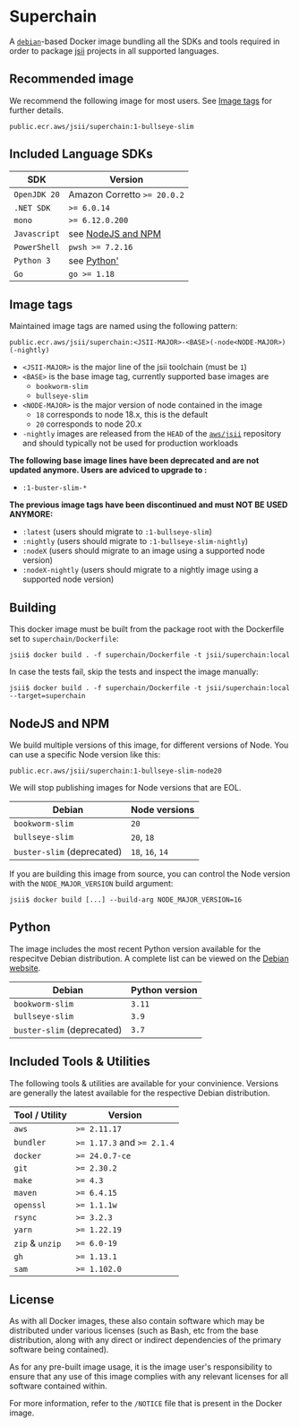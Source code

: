 # Superchain

A [`debian`][debian]-based Docker image bundling all the SDKs and tools
required in order to package [jsii] projects in all supported languages.

[debian]: https://gallery.ecr.aws/debian/debian
[jsii]: https://github.com/aws/jsii

## Recommended image

We recommend the following image for most users.
See [Image tags](#image-tags) for further details.

```
public.ecr.aws/jsii/superchain:1-bullseye-slim
```

## Included Language SDKs

| SDK          | Version                                  |
| ------------ | ---------------------------------------- |
| `OpenJDK 20` | Amazon Corretto `>= 20.0.2`              |
| `.NET SDK`   | `>= 6.0.14`                              |
| `mono`       | `>= 6.12.0.200`                          |
| `Javascript` | see [NodeJS and NPM](#nodejs-and-npm)    |
| `PowerShell` | `pwsh >= 7.2.16`                         |
| `Python 3`   | see [Python'](#python)                   |
| `Go`         | `go >= 1.18`                             |

## Image tags

Maintained image tags are named using the following pattern:

```
public.ecr.aws/jsii/superchain:<JSII-MAJOR>-<BASE>(-node<NODE-MAJOR>)(-nightly)
```

- `<JSII-MAJOR>` is the major line of the jsii toolchain (must be `1`)
- `<BASE>` is the base image tag, currently supported base images are
  - `bookworm-slim`
  - `bullseye-slim`
- `<NODE-MAJOR>` is the major version of node contained in the image
  - `18` corresponds to node 18.x, this is the default
  - `20` corresponds to node 20.x
- `-nightly` images are released from the `HEAD` of the [`aws/jsii`][jsii]
  repository and should typically not be used for production workloads

**The following base image lines have been deprecated and are not updated anymore. Users are adviced to upgrade to :**

- `:1-buster-slim-*`

**The previous image tags have been discontinued and must NOT BE USED ANYMORE:**

- `:latest` (users should migrate to `:1-bullseye-slim`)
- `:nightly` (users should migrate to `:1-bullseye-slim-nightly`)
- `:nodeX` (users should migrate to an image using a supported node version)
- `:nodeX-nightly` (users should migrate to a nightly image using a supported node version)

## Building

This docker image must be built from the package root with the Dockerfile set to
`superchain/Dockerfile`:

```
jsii$ docker build . -f superchain/Dockerfile -t jsii/superchain:local
```

In case the tests fail, skip the tests and inspect the image manually:

```
jsii$ docker build . -f superchain/Dockerfile -t jsii/superchain:local --target=superchain
```

## NodeJS and NPM

We build multiple versions of this image, for different versions of Node.
You can use a specific Node version like this:

```
public.ecr.aws/jsii/superchain:1-bullseye-slim-node20
```

We will stop publishing images for Node versions that are EOL.

| Debian                      | Node versions    |
| ----------------------------| -----------------|
| `bookworm-slim`             | `20`             |
| `bullseye-slim`             | `20`, `18`       |
| `buster-slim` (deprecated)  | `18`, `16`, `14` | 

If you are building this image from source, you can control the Node version with the
`NODE_MAJOR_VERSION` build argument:

```
jsii$ docker build [...] --build-arg NODE_MAJOR_VERSION=16
```

## Python

The image includes the most recent Python version available for the respecitve Debian distribution.
A complete list can be viewed on the [Debian website](https://wiki.debian.org/Python#Supported_Python_Versions).

| Debian                      | Python version |
| ----------------------------| ---------------|
| `bookworm-slim`             | `3.11`         |
| `bullseye-slim`             | `3.9`          |
| `buster-slim` (deprecated)  | `3.7`          |


## Included Tools & Utilities

The following tools & utilities are available for your convinience.
Versions are generally the latest available for the respective Debian distribution.

| Tool / Utility  | Version                    |
| --------------- | -------------------------- |
| `aws`           | `>= 2.11.17`               |
| `bundler`       | `>= 1.17.3` and `>= 2.1.4` |
| `docker`        | `>= 24.0.7-ce`             |
| `git`           | `>= 2.30.2`                |
| `make`          | `>= 4.3`                   |
| `maven`         | `>= 6.4.15`                |
| `openssl`       | `>= 1.1.1w`                |
| `rsync`         | `>= 3.2.3`                 |
| `yarn`          | `>= 1.22.19`               |
| `zip` & `unzip` | `>= 6.0-19`                |
| `gh`            | `>= 1.13.1`                |
| `sam`           | `>= 1.102.0`               |

## License

As with all Docker images, these also contain software which may be distributed
under various licenses (such as Bash, etc from the base distribution, along with
any direct or indirect dependencies of the primary software being contained).

As for any pre-built image usage, it is the image user's responsibility to
ensure that any use of this image complies with any relevant licenses for all
software contained within.

For more information, refer to the `/NOTICE` file that is present in the Docker
image.
